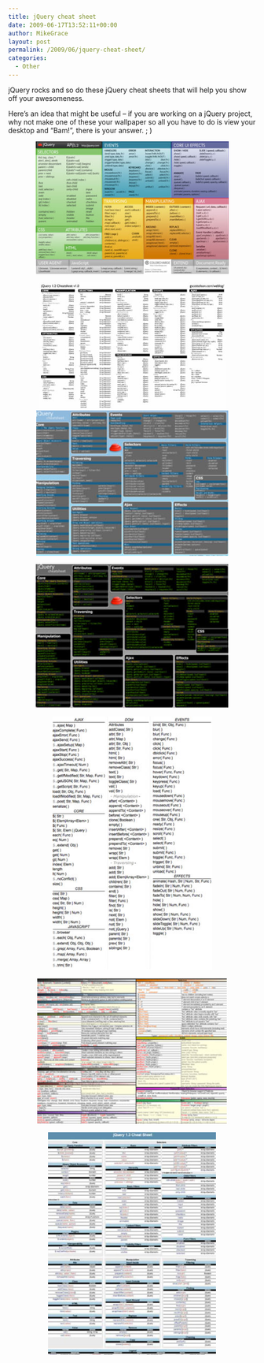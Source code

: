 ```yaml
---
title: jQuery cheat sheet
date: 2009-06-17T13:52:11+00:00
author: MikeGrace
layout: post
permalink: /2009/06/jquery-cheat-sheet/
categories:
  - Other
---
```

jQuery rocks and so do these jQuery cheat sheets that will help you show off your awesomeness.

Here&#8217;s an idea that might be useful &#8211; if you are working on a jQuery project, why not make one of these your wallpaper so all you have to do is view your desktop and &#8220;Bam!&#8221;, there is your answer. ; )

<p style="text-align: center;">
  <a href="http://colorcharge.com/jquery/"><img class="aligncenter size-full wp-image-348" title="Screenshot on 2009-07-06 at 6.48.43 PM" src="/assets/2009/06/jQuery_cheatsheet_01.jpg" alt="Screenshot on 2009-07-06 at 6.48.43 PM" width="393" height="269" /></a>
</p>

<p style="text-align: center;">
  <a href="http://www.gscottolson.com/weblog/2008/01/11/jquery-cheat-sheet/"><img class="aligncenter size-full wp-image-347" title="Screenshot on 2009-07-06 at 6.46.40 PM" src="/assets/2009/06/jQuery_cheatsheet_02.jpg" alt="Screenshot on 2009-07-06 at 6.46.40 PM" width="379" height="257" /></a><a href="http://chris4403.blogspot.com/2008/01/jquery-cheatsheet-wallpaper.html"><img class="aligncenter size-full wp-image-352" title="Screenshot on 2009-07-06 at 6.49.59 PM" src="/assets/2009/06/jQuery_cheatsheet_04.jpg" alt="Screenshot on 2009-07-06 at 6.49.59 PM" width="391" height="295" /></a>
</p>

<p style="text-align: center;">
  <a href="http://chris4403.blogspot.com/2008/01/jquery-cheatsheet-wallpaper.html"><img class="aligncenter size-full wp-image-353" title="Screenshot on 2009-07-06 at 6.50.06 PM" src="/assets/2009/06/jQuery_cheatsheet_03.jpg" alt="Screenshot on 2009-07-06 at 6.50.06 PM" width="392" height="292" /></a>
</p>

<p style="text-align: center;">
  <a href="http://www.n-bp.com/jquery_cheat_sheet/v11_catalog_extra/"><img class="aligncenter size-full wp-image-351" title="Screenshot on 2009-07-06 at 6.49.25 PM" src="/assets/2009/06/jQuery_cheatsheet_05.jpg" alt="Screenshot on 2009-07-06 at 6.49.25 PM" width="325" height="515" /></a>
</p>

<p style="text-align: center;">
  <a href="http://www.javascripttoolbox.com/jquery/cheatsheet/"><img class="aligncenter size-full wp-image-349" title="Screenshot on 2009-07-06 at 6.48.54 PM" src="/assets/2009/06/jQuery_cheatsheet_07.jpg" alt="Screenshot on 2009-07-06 at 6.48.54 PM" width="386" height="295" /></a>
</p>

<p style="text-align: center;">
  <a href="http://acodingfool.typepad.com/blog/jquery-13-cheat-sheet.html"><img class="aligncenter size-full wp-image-350" title="Screenshot on 2009-07-06 at 6.49.12 PM" src="/assets/2009/06/jQuery_cheatsheet_06.jpg" alt="Screenshot on 2009-07-06 at 6.49.12 PM" width="342" height="452" /></a>
</p>